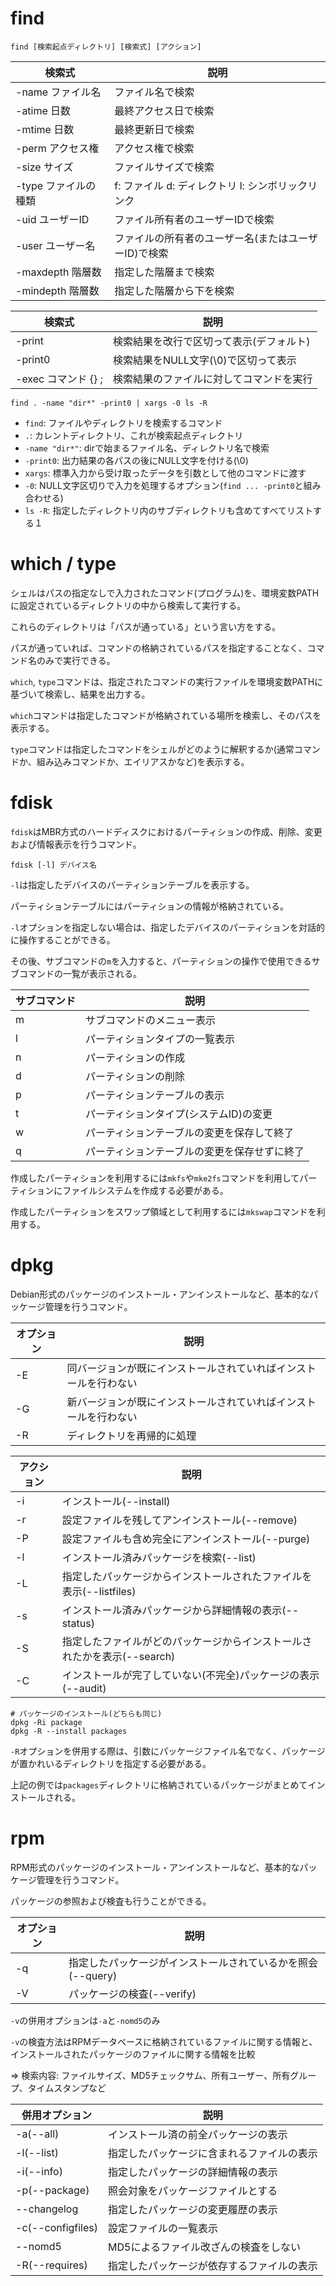 # find

```
find [検索起点ディレクトリ] [検索式] [アクション]
```

| 検索式               | 説明                                                 |
|----------------------|------------------------------------------------------|
| -name ファイル名     | ファイル名で検索                                     |
| -atime 日数          | 最終アクセス日で検索                                 |
| -mtime 日数          | 最終更新日で検索                                     |
| -perm アクセス権     | アクセス権で検索                                     |
| -size サイズ         | ファイルサイズで検索                                 |
| -type ファイルの種類 | f: ファイル d: ディレクトリ l: シンボリックリンク    |
| -uid ユーザーID      | ファイル所有者のユーザーIDで検索                     |
| -user ユーザー名     | ファイルの所有者のユーザー名(またはユーザーID)で検索 |
| -maxdepth 階層数     | 指定した階層まで検索                                 |
| -mindepth 階層数     | 指定した階層から下を検索                             |

| 検索式               | 説明                                                 |
|----------------------|------------------------------------------------------|
| -print               | 検索結果を改行で区切って表示(デフォルト)             |
| -print0              | 検索結果をNULL文字(\0)で区切って表示                 |
| -exec コマンド {} \; | 検索結果のファイルに対してコマンドを実行             |

```
find . -name "dir*" -print0 | xargs -0 ls -R
```

- `find`: ファイルやディレクトリを検索するコマンド
- `.`: カレントディレクトリ、これが検索起点ディレクトリ
- `-name "dir*"`: dirで始まるファイル名、ディレクトリ名で検索
- `-print0`: 出力結果の各パスの後にNULL文字を付ける(\0)
- `xargs`: 標準入力から受け取ったデータを引数として他のコマンドに渡す
- `-0`: NULL文字区切りで入力を処理するオプション(`find ... -print0`と組み合わせる)
- `ls -R`: 指定したディレクトリ内のサブディレクトリも含めてすべてリストする１

# which / type

シェルはパスの指定なしで入力されたコマンド(プログラム)を、環境変数PATHに設定されているディレクトリの中から検索して実行する。

これらのディレクトリは「パスが通っている」という言い方をする。

パスが通っていれば、コマンドの格納されているパスを指定することなく、コマンド名のみで実行できる。

`which`, `type`コマンドは、指定されたコマンドの実行ファイルを環境変数PATHに基づいて検索し、結果を出力する。

`which`コマンドは指定したコマンドが格納されている場所を検索し、そのパスを表示する。

`type`コマンドは指定したコマンドをシェルがどのように解釈するか(通常コマンドか、組み込みコマンドか、エイリアスかなど)を表示する。

# fdisk

`fdisk`はMBR方式のハードディスクにおけるパーティションの作成、削除、変更および情報表示を行うコマンド。

```
fdisk [-l] デバイス名
```

`-l`は指定したデバイスのパーティションテーブルを表示する。

パーティションテーブルにはパーティションの情報が格納されている。

`-l`オプションを指定しない場合は、指定したデバイスのパーティションを対話的に操作することができる。

その後、サブコマンドの`m`を入力すると、パーティションの操作で使用できるサブコマンドの一覧が表示される。

| サブコマンド | 説明                                         |
|--------------|----------------------------------------------|
| m            | サブコマンドのメニュー表示                   |
| l            | パーティションタイプの一覧表示               |
| n            | パーティションの作成                         |
| d            | パーティションの削除                         |
| p            | パーティションテーブルの表示                 |
| t            | パーティションタイプ(システムID)の変更       |
| w            | パーティションテーブルの変更を保存して終了   |
| q            | パーティションテーブルの変更を保存せずに終了 |

作成したパーティションを利用するには`mkfs`や`mke2fs`コマンドを利用してパーティションにファイルシステムを作成する必要がある。

作成したパーティションをスワップ領域として利用するには`mkswap`コマンドを利用する。

# dpkg

Debian形式のパッケージのインストール・アンインストールなど、基本的なパッケージ管理を行うコマンド。

| オプション | 説明                                                             |
|------------|------------------------------------------------------------------|
| -E         | 同バージョンが既にインストールされていればインストールを行わない |
| -G         | 新バージョンが既にインストールされていればインストールを行わない |
| -R         | ディレクトリを再帰的に処理                                       |

| アクション | 説明                                                                     |
|------------|--------------------------------------------------------------------------|
| -i         | インストール(--install)                                                  |
| -r         | 設定ファイルを残してアンインストール(--remove)                           |
| -P         | 設定ファイルも含め完全にアンインストール(--purge)                        |
| -l         | インストール済みパッケージを検索(--list)                                 |
| -L         | 指定したパッケージからインストールされたファイルを表示(--listfiles)      |
| -s         | インストール済みパッケージから詳細情報の表示(--status)                   |
| -S         | 指定したファイルがどのパッケージからインストールされたかを表示(--search) |
| -C         | インストールが完了していない(不完全)パッケージの表示(--audit)            |

```
# パッケージのインストール(どちらも同じ)
dpkg -Ri package
dpkg -R --install packages
```

`-R`オプションを併用する際は、引数にパッケージファイル名でなく、パッケージが置かれいるディレクトリを指定する必要がある。

上記の例では`packages`ディレクトリに格納されているパッケージがまとめてインストールされる。

# rpm

RPM形式のパッケージのインストール・アンインストールなど、基本的なパッケージ管理を行うコマンド。

パッケージの参照および検査も行うことができる。

| オプション | 説明                                                        |
|------------|-------------------------------------------------------------|
| -q         | 指定したパッケージがインストールされているかを照会(--query) |
| -V         | パッケージの検査(--verify)                                  |

`-v`の併用オプションは`-a`と`-nomd5`のみ

`-v`の検査方法はRPMデータベースに格納されているファイルに関する情報と、インストールされたパッケージのファイルに関する情報を比較

=> 検索内容: ファイルサイズ、MD5チェックサム、所有ユーザー、所有グループ、タイムスタンプなど

| 併用オプション    | 説明                                       |
|-------------------|--------------------------------------------|
| -a(--all)         | インストール済の前全パッケージの表示       |
| -l(--list)        | 指定したパッケージに含まれるファイルの表示 |
| -i(--info)        | 指定したパッケージの詳細情報の表示         |
| -p(--package)     | 照会対象をパッケージファイルとする         |
| --changelog       | 指定したパッケージの変更履歴の表示         |
| -c(--configfiles) | 設定ファイルの一覧表示                     |
| --nomd5           | MD5によるファイル改ざんの検査をしない      |
| -R(--requires)    | 指定したパッケージが依存するファイルの表示 |

